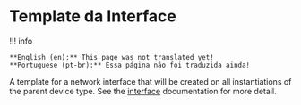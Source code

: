 # Template da Interface

!!! info

    **English (en):** This page was not translated yet!
    **Portuguese (pt-br):** Essa página não foi traduzida ainda!

A template for a network interface that will be created on all instantiations of the parent device type. See the [interface](./interface.md) documentation for more detail.